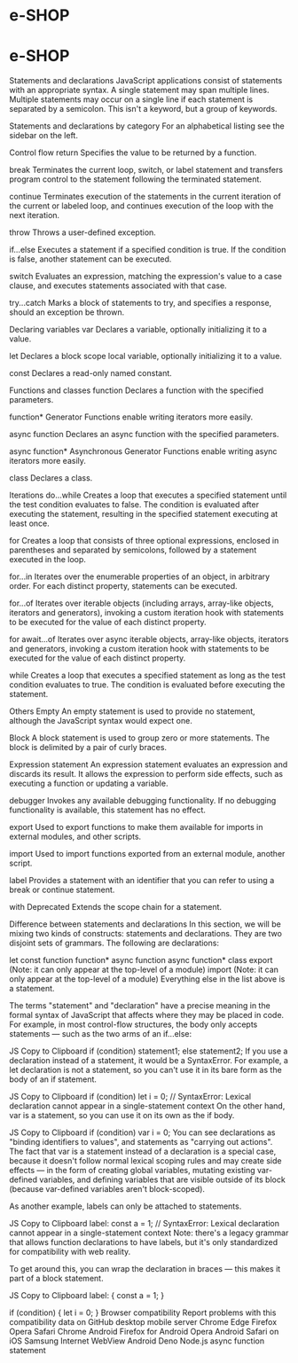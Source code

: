 # e-SHOP
# e-SHOP
Statements and declarations
JavaScript applications consist of statements with an appropriate syntax. A single statement may span multiple lines. Multiple statements may occur on a single line if each statement is separated by a semicolon. This isn't a keyword, but a group of keywords.

Statements and declarations by category
For an alphabetical listing see the sidebar on the left.

Control flow
return
Specifies the value to be returned by a function.

break
Terminates the current loop, switch, or label statement and transfers program control to the statement following the terminated statement.

continue
Terminates execution of the statements in the current iteration of the current or labeled loop, and continues execution of the loop with the next iteration.

throw
Throws a user-defined exception.

if...else
Executes a statement if a specified condition is true. If the condition is false, another statement can be executed.

switch
Evaluates an expression, matching the expression's value to a case clause, and executes statements associated with that case.

try...catch
Marks a block of statements to try, and specifies a response, should an exception be thrown.

Declaring variables
var
Declares a variable, optionally initializing it to a value.

let
Declares a block scope local variable, optionally initializing it to a value.

const
Declares a read-only named constant.

Functions and classes
function
Declares a function with the specified parameters.

function*
Generator Functions enable writing iterators more easily.

async function
Declares an async function with the specified parameters.

async function*
Asynchronous Generator Functions enable writing async iterators more easily.

class
Declares a class.

Iterations
do...while
Creates a loop that executes a specified statement until the test condition evaluates to false. The condition is evaluated after executing the statement, resulting in the specified statement executing at least once.

for
Creates a loop that consists of three optional expressions, enclosed in parentheses and separated by semicolons, followed by a statement executed in the loop.

for...in
Iterates over the enumerable properties of an object, in arbitrary order. For each distinct property, statements can be executed.

for...of
Iterates over iterable objects (including arrays, array-like objects, iterators and generators), invoking a custom iteration hook with statements to be executed for the value of each distinct property.

for await...of
Iterates over async iterable objects, array-like objects, iterators and generators, invoking a custom iteration hook with statements to be executed for the value of each distinct property.

while
Creates a loop that executes a specified statement as long as the test condition evaluates to true. The condition is evaluated before executing the statement.

Others
Empty
An empty statement is used to provide no statement, although the JavaScript syntax would expect one.

Block
A block statement is used to group zero or more statements. The block is delimited by a pair of curly braces.

Expression statement
An expression statement evaluates an expression and discards its result. It allows the expression to perform side effects, such as executing a function or updating a variable.

debugger
Invokes any available debugging functionality. If no debugging functionality is available, this statement has no effect.

export
Used to export functions to make them available for imports in external modules, and other scripts.

import
Used to import functions exported from an external module, another script.

label
Provides a statement with an identifier that you can refer to using a break or continue statement.

with Deprecated
Extends the scope chain for a statement.

Difference between statements and declarations
In this section, we will be mixing two kinds of constructs: statements and declarations. They are two disjoint sets of grammars. The following are declarations:

let
const
function
function*
async function
async function*
class
export (Note: it can only appear at the top-level of a module)
import (Note: it can only appear at the top-level of a module)
Everything else in the list above is a statement.

The terms "statement" and "declaration" have a precise meaning in the formal syntax of JavaScript that affects where they may be placed in code. For example, in most control-flow structures, the body only accepts statements — such as the two arms of an if...else:

JS
Copy to Clipboard
if (condition)
  statement1;
else
  statement2;
If you use a declaration instead of a statement, it would be a SyntaxError. For example, a let declaration is not a statement, so you can't use it in its bare form as the body of an if statement.

JS
Copy to Clipboard
if (condition)
  let i = 0; // SyntaxError: Lexical declaration cannot appear in a single-statement context
On the other hand, var is a statement, so you can use it on its own as the if body.

JS
Copy to Clipboard
if (condition)
  var i = 0;
You can see declarations as "binding identifiers to values", and statements as "carrying out actions". The fact that var is a statement instead of a declaration is a special case, because it doesn't follow normal lexical scoping rules and may create side effects — in the form of creating global variables, mutating existing var-defined variables, and defining variables that are visible outside of its block (because var-defined variables aren't block-scoped).

As another example, labels can only be attached to statements.

JS
Copy to Clipboard
label: const a = 1; // SyntaxError: Lexical declaration cannot appear in a single-statement context
Note: there's a legacy grammar that allows function declarations to have labels, but it's only standardized for compatibility with web reality.

To get around this, you can wrap the declaration in braces — this makes it part of a block statement.

JS
Copy to Clipboard
label: {
  const a = 1;
}

if (condition) {
  let i = 0;
}
Browser compatibility
Report problems with this compatibility data on GitHub
desktop	mobile	server
Chrome
Edge
Firefox
Opera
Safari
Chrome Android
Firefox for Android
Opera Android
Safari on iOS
Samsung Internet
WebView Android
Deno
Node.js
async function statement

